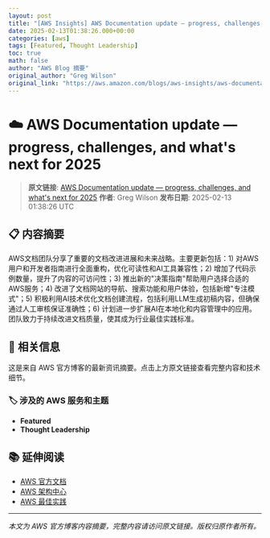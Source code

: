 ```yaml
---
layout: post
title: "[AWS Insights] AWS Documentation update — progress, challenges, and what's next for 2025"
date: 2025-02-13T01:38:26.000+00:00
categories: [aws]
tags: [Featured, Thought Leadership]
toc: true
math: false
author: "AWS Blog 摘要"
original_author: "Greg Wilson"
original_link: "https://aws.amazon.com/blogs/aws-insights/aws-documentation-update-progress-challenges-and-whats-next-for-2025/"
---
```


# ☁️ AWS Documentation update — progress, challenges, and what's next for 2025

> **原文链接**: [AWS Documentation update — progress, challenges, and what's next for 2025](https://aws.amazon.com/blogs/aws-insights/aws-documentation-update-progress-challenges-and-whats-next-for-2025/)
> **作者**: Greg Wilson
> **发布日期**: 2025-02-13 01:38:26 UTC

## 📋 内容摘要

AWS文档团队分享了重要的文档改进进展和未来战略。主要更新包括：1) 对AWS用户和开发者指南进行全面重构，优化可读性和AI工具兼容性；2) 增加了代码示例数量，提升了内容的可访问性；3) 推出新的"决策指南"帮助用户选择合适的AWS服务；4) 改进了文档网站的导航、搜索功能和用户体验，包括新增"专注模式"；5) 积极利用AI技术优化文档创建流程，包括利用LLM生成初稿内容，但确保通过人工审核保证准确性；6) 计划进一步扩展AI在本地化和内容管理中的应用。团队致力于持续改进文档质量，使其成为行业最佳实践标准。

## 🔗 相关信息

这是来自 AWS 官方博客的最新资讯摘要。点击上方原文链接查看完整内容和技术细节。

### 🏷️ 涉及的 AWS 服务和主题

- **Featured**
- **Thought Leadership**

## 📚 延伸阅读

- [AWS 官方文档](https://docs.aws.amazon.com/)
- [AWS 架构中心](https://aws.amazon.com/architecture/)
- [AWS 最佳实践](https://aws.amazon.com/architecture/well-architected/)

---

*本文为 AWS 官方博客内容摘要，完整内容请访问原文链接。版权归原作者所有。*